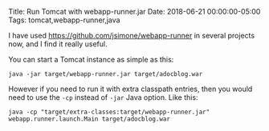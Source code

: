 Title: Run Tomcat with webapp-runner.jar
Date: 2018-06-21 00:00:00-05:00
Tags: tomcat,webapp-runner,java



I have used <https://github.com/jsimone/webapp-runner> in several
projects now, and I find it really useful.

You can start a Tomcat instance as simple as this:

    java -jar target/webapp-runner.jar target/adocblog.war

However if you need to run it with extra classpath entries, then you
would need to use the `-cp` instead of `-jar` Java option. Like this:

    java -cp "target/extra-classes:target/webapp-runner.jar" webapp.runner.launch.Main target/adocblog.war

